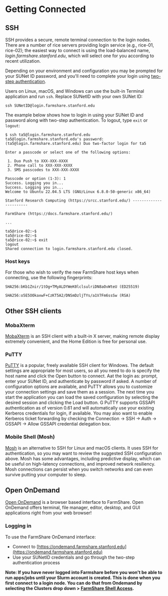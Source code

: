 # Getting Connected

## SSH

SSH provides a secure, remote terminal connection to the login nodes. There are a number of rice servers providing login service (e.g., rice-01, rice-02); the easiest way to connect is using the load-balanced name, *login.farmshare.stanford.edu*, which will select one for you according to recent utilization.

Depending on your environment and configuration you may be prompted for your SUNet ID password, and you'll need to complete your login using [two-step authentication](https://uit.stanford.edu/service/webauth/twostep).

Users on Linux, macOS, and Windows can use the built-in Terminal application and run `ssh`. Replace SUNetID with your own SUNet ID:

``` shell
ssh SUNetID@login.farmshare.stanford.edu
```

The example below shows how to login in using your SUNet ID and password along with two-step authentication. To logout, type `exit` or `logout`:

``` shell
$ ssh ta5@login.farmshare.stanford.edu
ta5@login.farmshare.stanford.edu's password: 
(ta5@login.farmshare.stanford.edu) Duo two-factor login for ta5

Enter a passcode or select one of the following options:

 1. Duo Push to XXX-XXX-XXXX
 2. Phone call to XXX-XXX-XXXX
 3. SMS passcodes to XXX-XXX-XXXX

Passcode or option (1-3): 1
Success. Logging you in...
Success. Logging you in...
Welcome to Ubuntu 22.04.5 LTS (GNU/Linux 6.8.0-50-generic x86_64)

Stanford Research Computing (https://srcc.stanford.edu/) -----------------------

FarmShare (https://docs.farmshare.stanford.edu/)

...

ta5@rice-02:~$ 
ta5@rice-02:~$ 
ta5@rice-02:~$ exit
logout
Shared connection to login.farmshare.stanford.edu closed.
```

### Host keys

For those who wish to verify the new FarmShare host keys when connecting, use the following fingerprints:

``` shell
SHA256:bKb1Znir/1tOg+TMyALDYWeK0lclsulriDN8aOvWteU (ED25519)
```

``` shell
SHA256:o5E5OOkaxwF+CzKT5A2/DNSmDzljTYs/a1V7Fm6ssSw (RSA)
```

## Other SSH clients

### MobaXterm

[MobaXterm](http://mobaxterm.mobatek.net/) is an SSH client with a built-in X server, making remote display extremely convenient, and the Home Edition is free for personal use.

### PuTTY

[PuTTY](http://www.chiark.greenend.org.uk/~sgtatham/putty/) is a popular, freely available SSH client for Windows. The default settings are appropriate for most users, so all you need to do is specify the host name and click the Open button to connect. Aat the login as: prompt, enter your SUNet ID, and authenticate by password if asked. A number of configuration options are available, and PuTTY allows you to customize your connection settings and save them as a session. The next time you start the application you can load the saved configuration by selecting the desired session and clicking the Load button.
G
PuTTY supports GSSAPI authentication as of version 0.61 and will automatically use your existing Kerberos credentials for login, if available. You may also want to enable Kerberos ticket forwarding by checking the Connection → SSH → Auth → GSSAPI → Allow GSSAPI credential delegation box.

### Mobile Shell (Mosh)

[Mosh](https://mosh.org/) is an alternative to SSH for Linux and macOS clients. It uses SSH for authentication, so you may want to review the suggested SSH configuration above. Mosh has some advantages, including predictive display, which can be useful on high-latency connections, and improved network resiliency. Mosh connections can persist when you switch networks and can even survive putting your computer to sleep.

## Open OnDemand

[Open OnDemand](https://openondemand.org/) is a browser based interface to FarmShare. Open OnDemand offers terminal, file manager, editor, desktop, and GUI applications right from your web browser!

### Logging in

To use the FarmShare OnDemand interface:

* Connect to [https://ondemand.farmshare.stanford.edu](https://ondemand.farmshare.stanford.edu)
* Use your SUNetID credentials and go through the two-step authentication process

**Note: If you have never logged into Farmshare before you won't be able to run apps/jobs until your Slurm account is created. This is done when you first connect to a login node. You can do that from Ondemand by selecting the Clusters drop down > [FarmShare Shell Access](https://ondemand.farmshare.stanford.edu/pun/sys/shell/ssh).**
